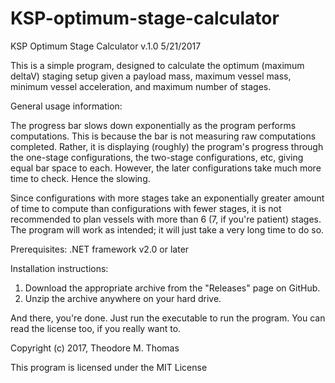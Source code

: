 # KSP-optimum-stage-calculator

KSP Optimum Stage Calculator v.1.0    5/21/2017

This is a simple program, designed to calculate the optimum (maximum deltaV) staging setup given a payload mass, maximum vessel
mass, minimum vessel acceleration, and maximum number of stages.

General usage information:

The progress bar slows down exponentially as the program performs computations. This is because the bar is not measuring
raw computations completed. Rather, it is displaying (roughly) the program's progress through the one-stage configurations,
the two-stage configurations, etc, giving equal bar space to each. However, the later configurations take much more time to
check. Hence the slowing.

Since configurations with more stages take an exponentially greater amount of time to compute than configurations with fewer
stages, it is not recommended to plan vessels with more than 6 (7, if you're patient) stages. The program will work as intended;
it will just take a very long time to do so.

Prerequisites:
.NET framework v2.0 or later

Installation instructions:

1. Download the appropriate archive from the "Releases" page on GitHub. 
2. Unzip the archive anywhere on your hard drive.

And there, you're done. Just run the executable to run the program. You can read the license too, if you really want to.

Copyright (c) 2017, Theodore M. Thomas

This program is licensed under the MIT License

